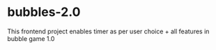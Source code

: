 # bubbles-2.0
This frontend project enables timer as per user choice + all features in bubble game 1.0
